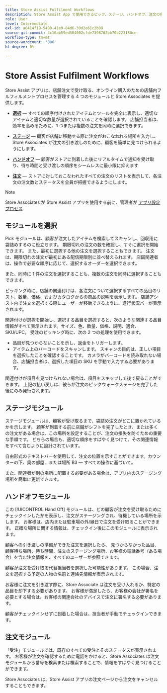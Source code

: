 ```yaml
---
title: Store Assist Fulfilment Workflows
description: Store Assist App で使用できるピック、ステージ、ハンドオフ、注文の各モジュールについて説明します。 これらのモジュールは、BOPIS 注文のエンドツーエンドのストアフルフィルメントワークフローを有効にします。 Store Associates は、これらのモジュールを使用して、顧客に対する受取注文を管理および配信します。
role: User
level: Intermediate
exl-id: a8414f19-5489-41e9-84d6-39d2e61c2b08
source-git-commit: 4c10ab59ed304002cfde7398762bb70b223180ce
workflow-type: tm+mt
source-wordcount: '806'
ht-degree: 0%

---
```


# Store Assist Fulfilment Workflows

Store Assist アプリは、店舗注文で受け取る、オンライン購入のための店舗内フルフィルメントプロセスを管理する 4 つのモジュールと Store Associates を提供します。

- **[選択](#pick-module)** — すべての順序付けされたアイテムとツールを完全に表示し、適切なアイテムと適切な数量が選択されていることを確認します。 店舗担当者は、効率を高めるために、1 つまたは複数の注文を同時に選択できます。

- **[ステージ](#stage-module)** — 顧客が店舗に移動する際に注文がおこなわれる場所を入力し、Store Associates が注文の引き渡しのために、顧客を簡単に見つけられるようにします。

- **[ハンドオフ](#hand-off-module)** — 顧客がストアに到着した後にリアルタイムで通知を受け取り、待ち時間と受け渡しの順序をシームレスに最小限に抑えます

- **[注文](#orders-module)** — ストアに対しておこなわれたすべての注文のリストを表示して、各注文の注文数とステータスを全員が把握できるようにします。

>[!NOTE]
>
>Store Associates が Store Assist アプリを使用する前に、管理者が [アプリ設定プロセス](app-setup.md).

## モジュールを選択

Pick モジュールは、顧客が注文したアイテムを検索してスキャンし、回収用に袋詰めするのに役立ちます。 期限切れの注文の数を確認し、すぐに選択を開始できます。 また、最初に選択する他の注文を選択することもできます。 注文は、期限切れの注文が最初にある配信期限別に並べ替えられます。 店舗関連者は、操作で必要な順序に応じて、選択するオーダーを選択できます。

また、同時に 1 件の注文を選択することも、複数の注文を同時に選択することもできます。

ピッキング時に、店舗の関連付けは、各注文について選択するすべての品目のリスト、数量、価格、およびカタログからの商品の説明を表示します。 店舗アシスト内で注文を選択する際にユーザーが移動できるように、進行状況バーが表示されます。

関連付けが選択を開始し、選択する品目を選択すると、次のような関連する品目情報がすべて表示されます。サイズ、色、数量、価格、説明、適合、SKU/UPC。 受注のピッキング時に、次の 2 つの処理を使用できます。

- 品目が見つからないことを示し、返金をトリガーします。
- アイテム上のバーコードをスキャンします。 スキャンの目的は、正しい項目を選択したことを確認することです。 カメラがバーコードを読み取れない場合、店舗担当者は、選択した項目の SKU を手動で入力する必要があります。

関連付けが項目を見つけられない場合は、項目をスキップして後で戻ることができます。  上記の払い戻しは、彼らが注文のピックウォークステージを完了した後にのみ発行されます。

## ステージモジュール

ステージモジュールは、顧客が受け取るまで、袋詰め注文がどこに置かれているかを示します。 顧客が到着する前に店舗がシフトを完了したとき、または多くの注文がある場合は、この場所を設定することが、注文の損失を防ぐための重要な手順です。 どちらの場合も、適切な順序をすばやく見つけて、その関連情報をすべて含むように設計されています。

自由形式のテキストバーを使用して、注文の位置を示すことができます。カウンターの下、奥の部屋、または場所 B3 — すべての操作に基づいて。

また、関連者が別の場所に配置する必要がある場合は、アプリ内のステージング場所を簡単に更新できます。

## ハンドオフモジュール

この [!UICONTROL Hand Off] モジュールは、どの顧客が注文を受け取るためにチェックインしたかを表示し、注文がステージングされ、待機している場所を示します。 お客様は、店内または駐車場の外/縁日で注文を受け取ることができます。 正確な場所に関する情報は、チェックイン後にこのモジュールに表示されます。

顧客への引き渡しの準備ができた注文を選択したら、 見つからなかった品目、顧客待ち場所、待ち時間、注文のステージング場所、お客様の電話番号（ある場合）を含む注文情報を、すべてのユーザーが参照できます。

顧客が注文を受け取る代替担当者を選択した可能性があります。 この場合、注文を選択する予定の人物の名前と連絡先情報が表示されます。

お客様に注文を引き渡す際に、Store Associate は注文を受け入れるか、特定の品目を却下する必要があります。 お客様が満足したら、お客様の会社が署名を必要とする場合は、お客様の関連会社のデバイスで注文に署名する必要があります。

顧客がチェックインせずに到着した場合は、担当者が手動でチェックインできます。

## 注文モジュール

「受注」モジュールでは、既存のすべての受注とそのステータスが表示されます。 お客様が注文を確認するために電話をかけると、Store Associates は注文モジュールから番号を検索または検索することで、情報をすばやく見つけることができます。

Store Associates は、Store Assist アプリの注文ページから注文をキャンセルすることもできます。
